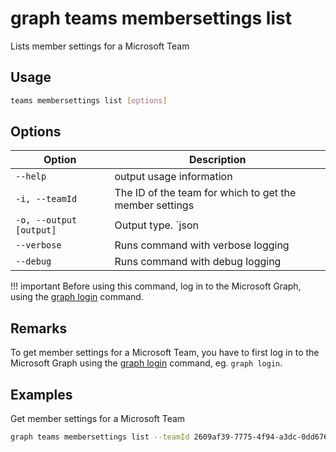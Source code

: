 # graph teams membersettings list

Lists member settings for a Microsoft Team

## Usage

```sh
teams membersettings list [options]
```

## Options

Option|Description
------|-----------
`--help`|output usage information
`-i, --teamId`|The ID of the team for which to get the member settings
`-o, --output [output]`|Output type. `json|text`. Default `text`
`--verbose`|Runs command with verbose logging
`--debug`|Runs command with debug logging

!!! important
    Before using this command, log in to the Microsoft Graph, using the [graph login](../login.md) command.

## Remarks

To get member settings for a Microsoft Team, you have to first log in to the Microsoft Graph using the [graph login](../login.md) command, eg. `graph login`.

## Examples

Get member settings for a Microsoft Team

```sh
graph teams membersettings list --teamId 2609af39-7775-4f94-a3dc-0dd67657e900
```